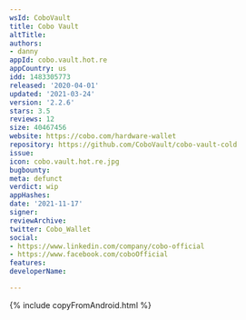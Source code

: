 ```yaml
---
wsId: CoboVault
title: Cobo Vault
altTitle: 
authors:
- danny
appId: cobo.vault.hot.re
appCountry: us
idd: 1483305773
released: '2020-04-01'
updated: '2021-03-24'
version: '2.2.6'
stars: 3.5
reviews: 12
size: 40467456
website: https://cobo.com/hardware-wallet
repository: https://github.com/CoboVault/cobo-vault-cold
issue: 
icon: cobo.vault.hot.re.jpg
bugbounty: 
meta: defunct
verdict: wip
appHashes: 
date: '2021-11-17'
signer: 
reviewArchive: 
twitter: Cobo_Wallet
social:
- https://www.linkedin.com/company/cobo-official
- https://www.facebook.com/coboOfficial
features: 
developerName: 

---
```


{% include copyFromAndroid.html %}


